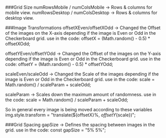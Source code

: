 ###Grid Size
numRowsMobile / numColsMobile → Rows & columns for mobile view.
numRowsDesktop / numColsDesktop → Rows & columns for desktop view.


###Image Transformations
offsetXEven/offsetXOdd → Changed the Offset of the images on the X-axis depending if the image is Even or Odd in the Checkerboard grid.
use in the code: offsetX = (Math.random() - 0.5) * offsetXOdd;


offsetYEven/offsetYOdd → Changed the Offset of the images on the Y-axis depending if the image is Even or Odd in the Checkerboard grid.
use in the code: offsetY = (Math.random() - 0.5) * offsetYOdd;


scaleEven/scaleOdd → Changed the Scale of the images depending if the image is Even or Odd in the Checkerboard grid.
use in the code: scale = Math.random() / scaleParam + scaleOdd;


scaleParam → Scales down the maximum amount of randomness.
use in the code: scale = Math.random() / scaleParam + scaleOdd;

So in general every image is being moved according to these variables
img.style.transform = "translate(${offsetX}%, ${offsetY}%) scale(${scale})";


###Grid Spacing
gapSize → Defines the spacing between images in the grid.
use in the code: const gapSize = "5% 5%";
